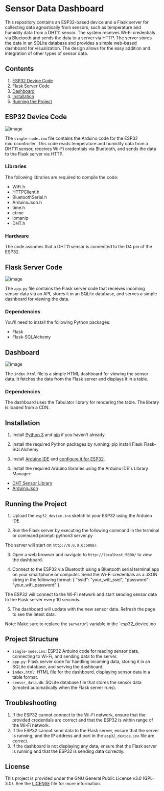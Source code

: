 # Sensor Data Dashboard

This repository contains an ESP32-based device and a Flask server for collecting data agnostically from sensors, such as temperature and humidity data from a DHT11 sensor. The system receives Wi-Fi credentials via Bluetooth and sends the data to a server via HTTP. The server stores the data in an SQLite database and provides a simple web-based dashboard for visualization. The design allows for the easy addition and integration of other types of sensor data.

## Contents

1. [ESP32 Device Code](#esp32-device-code)
2. [Flask Server Code](#flask-server-code)
3. [Dashboard](#dashboard)
4. [Installation](#installation)
5. [Running the Project](#running-the-project)

## ESP32 Device Code
![image](https://user-images.githubusercontent.com/3200244/230788400-8ed501d1-22ee-4a8f-b222-f12297f3404a.png)


The `single-node.ino` file contains the Arduino code for the ESP32 microcontroller. This code reads temperature and humidity data from a DHT11 sensor, receives Wi-Fi credentials via Bluetooth, and sends the data to the Flask server via HTTP.

### Libraries

The following libraries are required to compile the code:

- WiFi.h
- HTTPClient.h
- BluetoothSerial.h
- ArduinoJson.h
- time.h
- ctime
- iomanip
- DHT.h

### Hardware

The code assumes that a DHT11 sensor is connected to the D4 pin of the ESP32.

## Flask Server Code
![image](https://user-images.githubusercontent.com/3200244/230788442-429ffe64-38c8-48e1-a749-e5069353735f.png)


The `app.py` file contains the Flask server code that receives incoming sensor data via an API, stores it in an SQLite database, and serves a simple dashboard for viewing the data.

### Dependencies

You'll need to install the following Python packages:

- Flask
- Flask-SQLAlchemy

## Dashboard
![image](https://user-images.githubusercontent.com/3200244/230788041-8fd81d92-7451-424e-8cb3-62ed89a7b858.png)

The `index.html` file is a simple HTML dashboard for viewing the sensor data. It fetches the data from the Flask server and displays it in a table.

### Dependencies

The dashboard uses the Tabulator library for rendering the table. The library is loaded from a CDN.

## Installation

1. Install [Python 3](https://www.python.org/downloads/) and [pip](https://pip.pypa.io/en/stable/installing/) if you haven't already.
2. Install the required Python packages by running:
  pip install Flask Flask-SQLAlchemy

3. Install [Arduino IDE](https://www.arduino.cc/en/software) and [configure it for ESP32](https://randomnerdtutorials.com/installing-the-esp32-board-in-arduino-ide-windows-instructions/).

4. Install the required Arduino libraries using the Arduino IDE's Library Manager:

- [DHT Sensor Library](https://github.com/adafruit/DHT-sensor-library)
- [ArduinoJson](https://arduinojson.org/)

## Running the Project

1. Upload the `esp32_device.ino` sketch to your ESP32 using the Arduino IDE.

2. Run the Flask server by executing the following command in the terminal or command prompt:
  python3 server.py

The server will start on `http://0.0.0.0:5000/`.

3. Open a web browser and navigate to `http://localhost:5000/` to view the dashboard.

4. Connect to the ESP32 via Bluetooth using a Bluetooth serial terminal app on your smartphone or computer. Send the Wi-Fi credentials as a JSON string in the following format:
  { "ssid": "your_wifi_ssid", "password": "your_wifi_password" }

The ESP32 will connect to the Wi-Fi network and start sending sensor data to the Flask server every 10 seconds.

5. The dashboard will update with the new sensor data. Refresh the page to see the latest data.

Note: Make sure to replace the `serverUrl` variable in the `esp32_device.ino

## Project Structure

- `single-node.ino`: ESP32 Arduino code for reading sensor data, connecting to Wi-Fi, and sending data to the server.
- `app.py`: Flask server code for handling incoming data, storing it in an SQLite database, and serving the dashboard.
- `index.html`: HTML file for the dashboard, displaying sensor data in a table format.
- `sensor_data.db`: SQLite database file that stores the sensor data (created automatically when the Flask server runs).

## Troubleshooting

1. If the ESP32 cannot connect to the Wi-Fi network, ensure that the provided credentials are correct and that the ESP32 is within range of the Wi-Fi network.
2. If the ESP32 cannot send data to the Flask server, ensure that the server is running, and the IP address and port in the `esp32_device.ino` file are correct.
3. If the dashboard is not displaying any data, ensure that the Flask server is running and that the ESP32 is sending data correctly.

## License

This project is provided under the GNU General Public License v3.0 (GPL-3.0). See the [LICENSE](LICENSE) file for more information.
